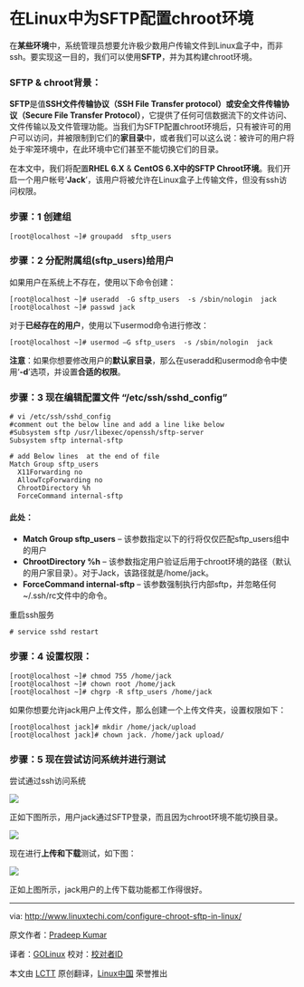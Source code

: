 在Linux中为SFTP配置chroot环境
================================================================================
在**某些环境**中，系统管理员想要允许极少数用户传输文件到Linux盒子中，而非ssh。要实现这一目的，我们可以使用**SFTP**，并为其构建chroot环境。

### SFTP & chroot背景： ###

**SFTP**是值**SSH文件传输协议（SSH File Transfer protocol）或安全文件传输协议（Secure File Transfer Protocol）**，它提供了任何可信数据流下的文件访问、文件传输以及文件管理功能。当我们为SFTP配置chroot环境后，只有被许可的用户可以访问，并被限制到它们的**家目录**中，或者我们可以这么说：被许可的用户将处于牢笼环境中，在此环境中它们甚至不能切换它们的目录。

在本文中，我们将配置**RHEL 6.X** & **CentOS 6.X中的SFTP Chroot环境**。我们开启一个用户帐号‘**Jack**’，该用户将被允许在Linux盒子上传输文件，但没有ssh访问权限。

### 步骤：1  创建组 ###

    [root@localhost ~]# groupadd  sftp_users

### 步骤：2 分配附属组(sftp_users)给用户 ###

如果用户在系统上不存在，使用以下命令创建：

    [root@localhost ~]# useradd  -G sftp_users  -s /sbin/nologin  jack
    [root@localhost ~]# passwd jack

对于**已经存在的用户**，使用以下usermod命令进行修改：

    [root@localhost ~]# usermod –G sftp_users  -s /sbin/nologin  jack

**注意**：如果你想要修改用户的**默认家目录**，那么在useradd和usermod命令中使用‘**-d**’选项，并设置**合适的权限**。

### 步骤：3 现在编辑配置文件 “/etc/ssh/sshd_config” ###

    # vi /etc/ssh/sshd_config
    #comment out the below line and add a line like below
    #Subsystem sftp /usr/libexec/openssh/sftp-server
    Subsystem sftp internal-sftp
    
    # add Below lines  at the end of file
    Match Group sftp_users
      X11Forwarding no
      AllowTcpForwarding no
      ChrootDirectory %h                      
      ForceCommand internal-sftp

#### 此处： ####

- **Match Group sftp_users** – 该参数指定以下的行将仅仅匹配sftp_users组中的用户
- **ChrootDirectory %h** – 该参数指定用户验证后用于chroot环境的路径（默认的用户家目录）。对于Jack，该路径就是/home/jack。
- **ForceCommand internal-sftp** – 该参数强制执行内部sftp，并忽略任何~/.ssh/rc文件中的命令。

重启ssh服务

    # service sshd restart

### 步骤：4 设置权限： ###

    [root@localhost ~]# chmod 755 /home/jack
    [root@localhost ~]# chown root /home/jack
    [root@localhost ~]# chgrp -R sftp_users /home/jack

如果你想要允许jack用户上传文件，那么创建一个上传文件夹，设置权限如下：

    [root@localhost jack]# mkdir /home/jack/upload
    [root@localhost jack]# chown jack. /home/jack upload/

### 步骤：5  现在尝试访问系统并进行测试 ###

尝试通过ssh访问系统 

![](http://www.linuxtechi.com/wp-content/uploads/2014/07/ssh-try.png)

正如下图所示，用户jack通过SFTP登录，而且因为chroot环境不能切换目录。

![](http://www.linuxtechi.com/wp-content/uploads/2014/07/sftp-login.png)

现在进行**上传和下载**测试，如下图：

![](http://www.linuxtechi.com/wp-content/uploads/2014/07/sftp-upload-download.png)

正如上图所示，jack用户的上传下载功能都工作得很好。

--------------------------------------------------------------------------------

via: http://www.linuxtechi.com/configure-chroot-sftp-in-linux/

原文作者：[Pradeep Kumar][a]

译者：[GOLinux](https://github.com/GOLinux) 校对：[校对者ID](https://github.com/校对者ID)

本文由 [LCTT](https://github.com/LCTT/TranslateProject) 原创翻译，[Linux中国](http://linux.cn/) 荣誉推出

[a]:http://www.linuxtechi.com/author/pradeep/
